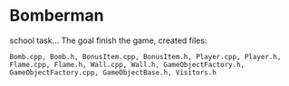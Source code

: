 # Bomberman

school task... The goal finish the game, created files:
```
Bomb.cpp, Bomb.h, BonusItem.cpp, BonusItem.h, Player.cpp, Player.h, Flame.cpp, Flame.h, Wall.cpp, Wall.h, GameObjectFactory.h, GameObjectFactory.cpp, GameObjectBase.h, Visitors.h
```
